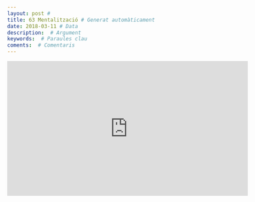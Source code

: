 ```yaml
---
layout: post #
title: 63 Mentalització # Generat automàticament
date: 2018-03-11 # Data
description:  # Argument
keywords:  # Paraules clau
coments:  # Comentaris
---
```


<iframe width="560" height="315" src="https://www.youtube.com/embed/ob05iCwRpKk?start=184" frameborder="0" allow="autoplay; encrypted-media" allowfullscreen></iframe>

